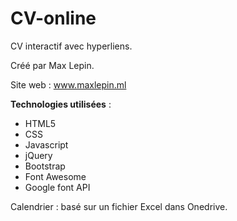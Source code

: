 # CV-online
CV interactif avec hyperliens.

Créé par Max Lepin.

Site web : www.maxlepin.ml


__Technologies utilisées__ :  

* HTML5
* CSS
* Javascript
* jQuery
* Bootstrap 
* Font Awesome
* Google font API



Calendrier : basé sur un fichier Excel dans Onedrive.